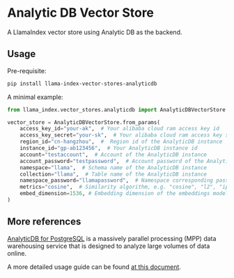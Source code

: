 # Analytic DB Vector Store

A LlamaIndex vector store using Analytic DB as the backend.

## Usage

Pre-requisite:

```bash
pip install llama-index-vector-stores-analyticdb
```

A minimal example:

```python
from llama_index.vector_stores.analyticdb import AnalyticDBVectorStore

vector_store = AnalyticDBVectorStore.from_params(
    access_key_id="your-ak",  # Your alibaba cloud ram access key id
    access_key_secret="your-sk",  # Your alibaba cloud ram access key secret
    region_id="cn-hangzhou",  #  Region id of the AnalyticDB instance
    instance_id="gp-ab123456",  # Your AnalyticDB instance id
    account="testaccount",  # Account of the AnalyticDB instance
    account_password="testpassword",  # Account password of the AnalyticDB instance
    namespace="llama",  # Schema name of the AnalyticDB instance
    collection="llama",  # Table name of the AnalyticDB instance
    namespace_password="llamapassword",  # Namespace corresponding password of the AnalyticDB instance
    metrics="cosine",  # Similarity algorithm, e.g. "cosine", "l2", "ip"
    embed_dimension=1536, # Embedding dimension of the embeddings model used
)
```

## More references

[AnalyticDB for PostgreSQL](https://www.alibabacloud.com/help/en/analyticdb-for-postgresql/product-overview/overview-product-overview) is a massively parallel processing (MPP) data warehousing service that is designed to analyze large volumes of data online.

A more detailed usage guide can be found [at this document](https://www.alibabacloud.com/help/en/analyticdb-for-postgresql/getting-started/instances-with-vector-engine-optimization-enabled/).
